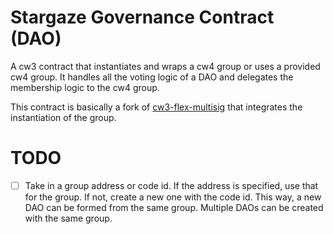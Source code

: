 # Stargaze Governance Contract (DAO)

A cw3 contract that instantiates and wraps a cw4 group or uses a provided cw4 group. It handles all the voting logic of a DAO and delegates the membership logic to the cw4 group.

This contract is basically a fork of [cw3-flex-multisig](https://github.com/CosmWasm/cw-plus/tree/main/contracts/cw3-flex-multisig) that integrates the instantiation of the group.

# TODO

- [ ] Take in a group address or code id. If the address is specified, use that for the group. If not, create a new one with the code id. This way, a new DAO can be formed from the same group. Multiple DAOs can be created with the same group.
